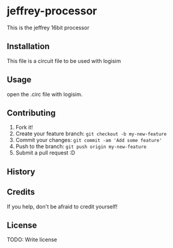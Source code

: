 # jeffrey-processor
This is the jeffrey 16bit processor

## Installation
This file is a circuit file to be used with logisim

## Usage

open the .circ file with logisim. 

## Contributing

1. Fork it!
2. Create your feature branch: `git checkout -b my-new-feature`
3. Commit your changes: `git commit -am 'Add some feature'`
4. Push to the branch: `git push origin my-new-feature`
5. Submit a pull request :D

## History



## Credits

If you help, don't be afraid to credit yourself!

## License

TODO: Write license